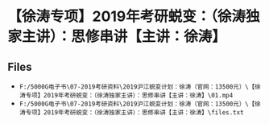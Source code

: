 # 【徐涛专项】2019年考研蜕变：（徐涛独家主讲）：思修串讲【主讲：徐涛】

## Files

- `F:/5000G电子书\07-2019考研资料\2019沪江蜕变计划：徐涛（官网：13500元）\【徐涛专项】2019年考研蜕变：（徐涛独家主讲）：思修串讲【主讲：徐涛】\01.mp4`
- `F:/5000G电子书\07-2019考研资料\2019沪江蜕变计划：徐涛（官网：13500元）\【徐涛专项】2019年考研蜕变：（徐涛独家主讲）：思修串讲【主讲：徐涛】\files.txt`
